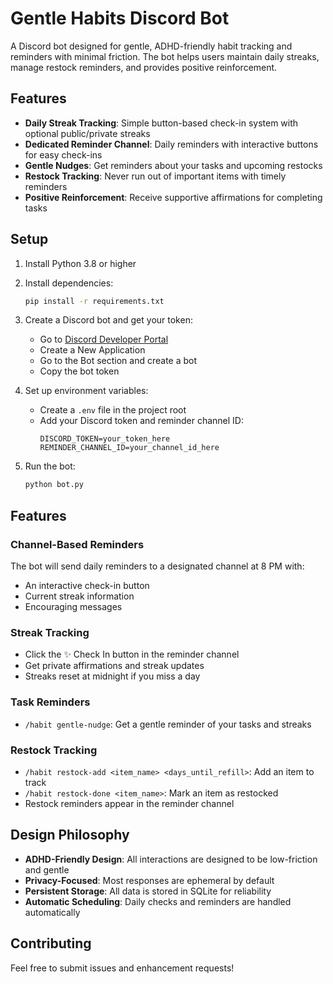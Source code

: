 # Gentle Habits Discord Bot

A Discord bot designed for gentle, ADHD-friendly habit tracking and reminders with minimal friction. The bot helps users maintain daily streaks, manage restock reminders, and provides positive reinforcement.

## Features

- **Daily Streak Tracking**: Simple button-based check-in system with optional public/private streaks
- **Dedicated Reminder Channel**: Daily reminders with interactive buttons for easy check-ins
- **Gentle Nudges**: Get reminders about your tasks and upcoming restocks
- **Restock Tracking**: Never run out of important items with timely reminders
- **Positive Reinforcement**: Receive supportive affirmations for completing tasks

## Setup

1. Install Python 3.8 or higher
2. Install dependencies:
   ```bash
   pip install -r requirements.txt
   ```

3. Create a Discord bot and get your token:
   - Go to [Discord Developer Portal](https://discord.com/developers/applications)
   - Create a New Application
   - Go to the Bot section and create a bot
   - Copy the bot token

4. Set up environment variables:
   - Create a `.env` file in the project root
   - Add your Discord token and reminder channel ID:
     ```
     DISCORD_TOKEN=your_token_here
     REMINDER_CHANNEL_ID=your_channel_id_here
     ```

5. Run the bot:
   ```bash
   python bot.py
   ```

## Features

### Channel-Based Reminders
The bot will send daily reminders to a designated channel at 8 PM with:
- An interactive check-in button
- Current streak information
- Encouraging messages

### Streak Tracking
- Click the ✨ Check In button in the reminder channel
- Get private affirmations and streak updates
- Streaks reset at midnight if you miss a day

### Task Reminders
- `/habit gentle-nudge`: Get a gentle reminder of your tasks and streaks

### Restock Tracking
- `/habit restock-add <item_name> <days_until_refill>`: Add an item to track
- `/habit restock-done <item_name>`: Mark an item as restocked
- Restock reminders appear in the reminder channel

## Design Philosophy

- **ADHD-Friendly Design**: All interactions are designed to be low-friction and gentle
- **Privacy-Focused**: Most responses are ephemeral by default
- **Persistent Storage**: All data is stored in SQLite for reliability
- **Automatic Scheduling**: Daily checks and reminders are handled automatically

## Contributing

Feel free to submit issues and enhancement requests! 